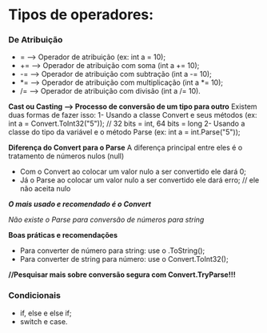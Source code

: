 # Tipos de operadores:

### De Atribuição

- = --> Operador de atribuição (ex: int a = 10);
- += --> Operador de atribuição com soma (int a += 10);
- -= --> Operador de atribuição com subtração (int a -= 10);
- *= --> Operador de atribuição com multiplicação (int a *= 10);
- /= --> Operador de atribuição com divisão (int a /= 10).

**Cast ou Casting --> Processo de conversão de um tipo para outro**
Existem duas formas de fazer isso:
1- Usando a classe Convert e seus métodos (ex: int a = Convert.ToInt32("5")); // 32 bits = int, 64 bits = long
2- Usando a classe do tipo da variável e o método Parse (ex: int a = int.Parse("5"));

**Diferença do Convert para o Parse**
A diferença principal entre eles é o tratamento de números nulos (null)
- Com o Convert ao colocar um valor nulo a ser convertido ele dará 0;
- Já o Parse ao colocar um valor nulo a ser convertido ele dará erro; // ele não aceita nulo

_**O mais usado e recomendado é o Convert**_

_Não existe o Parse para conversão de números para string_

**Boas práticas e recomendações**
- Para converter de número para string: use o .ToString();
- Para converter de string para número: use o Convert.ToInt32();

**//Pesquisar mais sobre conversão segura com Convert.TryParse!!!**

### Condicionais

- if, else e else if;
- switch e case.


